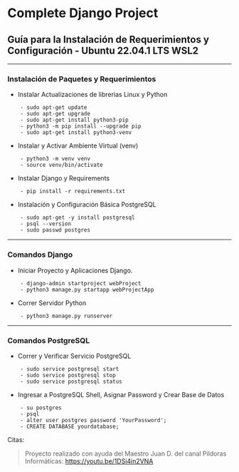 # Complete Django Project
## Guía para la Instalación de Requerimientos y Configuración - Ubuntu 22.04.1 LTS WSL2
___
### Instalación de Paquetes y Requerimientos
- Instalar Actualizaciones de librerias Linux y Python
~~~
    - sudo apt-get update 
    - sudo apt-get upgrade
    - sudo apt-get install python3-pip
    - python3 -m pip install --upgrade pip
    - sudo apt-get install python3-venv
~~~
- Instalar y Activar Ambiente Virtual (venv)
~~~
    - python3 -m venv venv
    - source venv/bin/activate
~~~
- Instalar Django y Requirements
~~~
    - pip install -r requirements.txt
~~~
- Instalación y Configuración Básica PostgreSQL
~~~
    - sudo apt-get -y install postgresql
    - psql --version
    - sudo passwd postgres
~~~
___
### Comandos Django
- Iniciar Proyecto y Aplicaciones Django.
~~~
    - django-admin startproject webProject
    - python3 manage.py startapp webProjectApp
~~~
- Correr Servidor Python
~~~
    - python3 manage.py runserver
~~~
___
### Comandos PostgreSQL
- Correr y Verificar Servicio PostgreSQL
~~~
    - sudo service postgresql start
    - sudo service postgresql stop
    - sudo service postgresql status
~~~
- Ingresar a PostgreSQL Shell, Asignar Password y Crear Base de Datos
~~~
    - su postgres
    - psql
    - alter user postgres password 'YourPassword';
    - CREATE DATABASE yourdatabase;
~~~
Citas:
> Proyecto realizado con ayuda del Maestro Juan D. del canal Pildoras Informáticas: https://youtu.be/1DSi4in2VNA